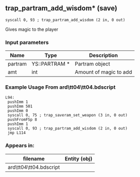 ## trap_partram_add_wisdom* (save)

`syscall 0, 93 ; trap_partram_add_wisdom (2 in, 0 out)`

Gives magic to the player

### Input parameters
| Name | Type | Description
|------|------|------------
| partram   | YS::PARTRAM *   | Partram object
| amt   | int   | Amount of magic to add


### Example Usage From ard\tt04\tt04.bdscript
```plaintext
L94:
 pushImm 1
 pushImm 501
 pushImm 0
 syscall 0, 75 ; trap_saveram_set_weapon (3 in, 0 out)
 pushFromFSp 8
 pushImm 1
 syscall 0, 93 ; trap_partram_add_wisdom (2 in, 0 out)
 jmp L114
```


### Appears in:
| filename | Entity (obj)
|----------|-------------
| ard\tt04\tt04.bdscript       |           



